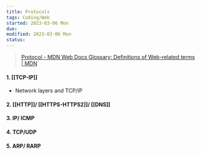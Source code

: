 ```yaml
---
title: Protocols
tags: Coding/Web
started: 2023-03-06 Mon
due:
modified: 2023-03-06 Mon
status:
---
```

>[Protocol - MDN Web Docs Glossary: Definitions of Web-related terms | MDN](https://developer.mozilla.org/en-US/docs/Glossary/Protocol)
#### 1. [[TCP-IP]]
- Network layers and TCP/IP
#### 2. [[HTTP]]/ [[HTTPS-HTTPS2]]/ [[DNS]]
#### 3. IP/ ICMP
#### 4. TCP/UDP
#### 5. ARP/ RARP

